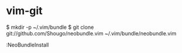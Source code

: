 # vim-git

$ mkdir -p ~/.vim/bundle
$ git clone git://github.com/Shougo/neobundle.vim ~/.vim/bundle/neobundle.vim

:NeoBundleInstall
